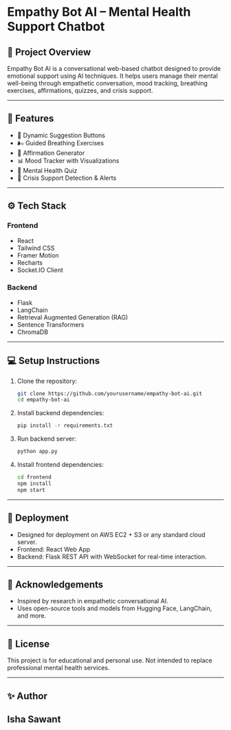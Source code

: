# Empathy Bot AI – Mental Health Support Chatbot

## 🌟 Project Overview
Empathy Bot AI is a conversational web-based chatbot designed to provide emotional support using AI techniques. It helps users manage their mental well-being through empathetic conversation, mood tracking, breathing exercises, affirmations, quizzes, and crisis support.

---

## 🧩 Features
- 🤝 Dynamic Suggestion Buttons
- 🌬️ Guided Breathing Exercises
- 💬 Affirmation Generator
- 📊 Mood Tracker with Visualizations
- 🧠 Mental Health Quiz
- 🚨 Crisis Support Detection & Alerts

---

## ⚙️ Tech Stack

### Frontend
- React
- Tailwind CSS
- Framer Motion
- Recharts
- Socket.IO Client

### Backend
- Flask
- LangChain
- Retrieval Augmented Generation (RAG)
- Sentence Transformers
- ChromaDB

---

## 💻 Setup Instructions

1. Clone the repository:
    ```bash
    git clone https://github.com/yourusername/empathy-bot-ai.git
    cd empathy-bot-ai
    ```

2. Install backend dependencies:
    ```bash
    pip install -r requirements.txt
    ```

3. Run backend server:
    ```bash
    python app.py
    ```

4. Install frontend dependencies:
    ```bash
    cd frontend
    npm install
    npm start
    ```

---

## 🚀 Deployment
- Designed for deployment on AWS EC2 + S3 or any standard cloud server.
- Frontend: React Web App
- Backend: Flask REST API with WebSocket for real-time interaction.

---

## 🙏 Acknowledgements
- Inspired by research in empathetic conversational AI.
- Uses open-source tools and models from Hugging Face, LangChain, and more.

---

## 📜 License
This project is for educational and personal use. Not intended to replace professional mental health services.

---

## ✨ Author
Isha Sawant  
---

